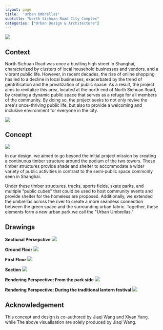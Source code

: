 ```yaml
---
layout: page
title:  "Urban Umbrellas"
subtitle: "North Sichuan Road City Complex" 
categories: ["Urban Design & Architecture"]
---
```


<img src="{{ '/assets/img/featuredwork/07-UC/Project07_heading.jpg' | prepend: site.baseurl }}" style="height:auto; object-fit: cover; width:auto max-width:100%;">

## Context

North Sichuan Road was once a bustling high street in Shanghai, characterized by clusters of local household businesses and vendors, and a vibrant public life. However, in recent decades, the rise of online shopping has led to a decline in local businesses, exacerbated by the trend of gentrification and the privatization of public space. As a result, the project aims to revitalize this area, located at the north end of North Sichuan Road, by creating a dynamic public space that serves as a refuge for all members of the community. By doing so, the project seeks to not only revive the area's once-thriving public life, but also to provide a welcoming and inclusive environment for everyone in the city.

<img src="{{ '/assets/img/featuredwork/07-UC/Project07_Problem.jpg' | prepend: site.baseurl }}" style="height:auto; object-fit: cover; width:auto max-width:70%;">

## Concept

<img src="{{ '/assets/img/featuredwork/07-UC/Project07_Concept.jpg' | prepend: site.baseurl }}" style="height:auto; object-fit: cover; width:auto max-width:50%;">

In our design, we aimed to go beyond the initial project mission by creating a continuous timber structure around the podium of the two towers. These timber structures provide shade and shelter to accommodate a wider variety of public activities in contrast to the semi-public space commonly seen in Shanghai. 

Under these timber structures, tracks, sports fields, skate parks, and multiple "public cubes" that could be used to host community events and provide shelter for the homeless are proposed. Additionally, we extended the umbrellas across the river to create a more seamless connection between the green space and the surrounding urban fabric. Together, these elements form a new urban park we call the "Urban Umbrellas."

## Drawings

**Sectional Persepctive**
<img src="{{ '/assets/img/featuredwork/07-UC/Project07_Cut.jpg' | prepend: site.baseurl }}" style="height:auto; object-fit: cover; width:auto max-width:100%;">

**Ground Floor**
<img src="{{ '/assets/img/featuredwork/07-UC/Project07_GF.jpg' | prepend: site.baseurl }}" style="height:auto; object-fit: cover; width:auto max-width:70%;">

**First Floor**
<img src="{{ '/assets/img/featuredwork/07-UC/Project07_1F.jpg' | prepend: site.baseurl }}" style="height:auto; object-fit: cover; width:auto max-width:70%;">

**Section**
<img src="{{ '/assets/img/featuredwork/07-UC/Project07_section.jpg' | prepend: site.baseurl }}" style="height:auto; object-fit: cover; width:auto max-width:70%;">

**Rendering Perspective: From the park side**
<img src="{{ '/assets/img/featuredwork/07-UC/Project07_Perspective.jpg' | prepend: site.baseurl }}" style="height:auto; object-fit: cover; width:auto max-width:100%;">

**Rendering Perspective: During the traditional lantern festival**
<img src="{{ '/assets/img/featuredwork/07-UC/Project07_Rain.jpg' | prepend: site.baseurl }}" style="height:auto; object-fit: cover; width:auto max-width:70%;">

## Acknowledgement
This concept and design is co-authored by Jiaqi Wang and Xiyan Yang, while The above visualisation are solely produced by Jiaqi Wang.

